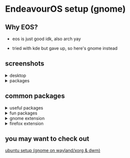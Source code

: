 # EndeavourOS setup (gnome)

## Why EOS?
- eos is just good idk, also arch yay

- tried with kde but gave up, so here's gnome instead

## screenshots
<details>
<summary>desktop</summary>
<br>

![Screenshot from 2023-12-05 21-43-29](https://github.com/cpp-johnny/EndeavourOS-setup/assets/119715263/c74d4c34-eb58-41eb-936e-2d86b8da21a6)


![Screenshot from 2023-12-05 21-44-26](https://github.com/cpp-johnny/EndeavourOS-setup/assets/119715263/bf37e4c6-ed46-4ed2-a5ef-b9663dc251f0)


![image](https://github.com/cpp-johnny/EndeavourOS-setup/assets/119715263/f1f234f0-7011-413a-803a-b1b93e51ef1e)


  
</details>


<details>
<summary>packages</summary>
<br>

![Screenshot from 2023-12-05 21-49-33](https://github.com/cpp-johnny/EndeavourOS-setup/assets/119715263/b89c7f9e-ae12-4839-9490-198f1b3ae1f0)


![Screenshot from 2023-12-05 21-51-46](https://github.com/cpp-johnny/EndeavourOS-setup/assets/119715263/342d203e-d8fc-43a1-b258-e994670215f8)


</details>


## common packages
<details>
<summary>useful packages </summary>
<br>

```
terminal:             kgx, alacritty (with catpuccin theme)
editor:               NvChad (with custom launch theme), VS Code, VSCodium
note taking:          Obsidian
browser:              firefox, brave
LaTeX:                TeXstudio
image manupilation:   Gimp
screen recorder:      OBS
```
</details>


<details>
<summary>fun packages </summary>
<br>

```
bpytop
cava
cbonsai
cmatrix
htop
periodic-table-cli 
pipes.sh
rusty-rain
tty-clock
```
</details>

<details>
<summary>gnome extension </summary>
<br>

```
dash to dock
extension list
transparent top bar
workspace indicator
```
</details>

<details>
<summary>firefox extension </summary>
<br>

```
uBlock Origin
Dark Reader
```
</details>

## you may want to check out

[ubuntu setup (gnome on wayland/xorg & dwm)](https://github.com/cpp-johnny/ubuntu-setup/tree/main)
